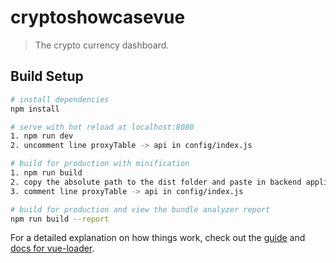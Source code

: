 # cryptoshowcasevue

> The crypto currency dashboard.

## Build Setup

``` bash
# install dependencies
npm install

# serve with hot reload at localhost:8080
1. npm run dev
2. uncomment line proxyTable -> api in config/index.js

# build for production with minification
1. npm run build
2. copy the absolute path to the dist folder and paste in backend application (app.js)
3. comment line proxyTable -> api in config/index.js

# build for production and view the bundle analyzer report
npm run build --report
```

For a detailed explanation on how things work, check out the [guide](http://vuejs-templates.github.io/webpack/) and [docs for vue-loader](http://vuejs.github.io/vue-loader).
